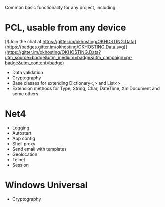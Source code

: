 Common basic functionality for any project, including:

# PCL, usable from any device

[![Join the chat at https://gitter.im/okhosting/OKHOSTING.Data](https://badges.gitter.im/okhosting/OKHOSTING.Data.svg)](https://gitter.im/okhosting/OKHOSTING.Data?utm_source=badge&utm_medium=badge&utm_campaign=pr-badge&utm_content=badge)

* Data validation
* Cryptography
* Base classes for extending Dictionary<,> and List<>
* Extension methods for Type, String, Char, DateTime, XmlDocument and some others

# Net4

* Logging
* Autostart
* App config
* Shell proxy
* Send email with templates
* Geolocation
* Telnet
* Session

# Windows Universal

* Cryptography